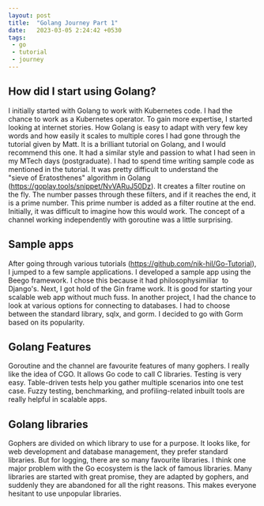 ```yaml
---
layout: post
title:  "Golang Journey Part 1"
date:   2023-03-05 2:24:42 +0530
tags:
 - go
 - tutorial
 - journey
---
```



## How did I start using Golang?

I initially started with Golang to work with Kubernetes code. I had the chance to work as a Kubernetes operator. To gain more expertise, I started looking at internet stories. How Golang is easy to adapt with very few key words and how easily it scales to multiple cores
I had gone through the tutorial given by Matt. It is a brilliant tutorial on Golang, and I would recommend this one. It had a similar style and passion to what I had seen in my MTech days (postgraduate).
I had to spend time writing sample code as mentioned in the tutorial. It was pretty difficult to understand the "sieve of Eratosthenes" algorithm in Golang (https://goplay.tools/snippet/NvVARuJ50Dz).
It creates a filter routine on the fly. The number passes through these filters, and if it reaches the end, it is a prime number. This prime number is added as a filter routine at the end.
Initially, it was difficult to imagine how this would work. The concept of a channel working independently with goroutine was a little surprising.


## Sample apps  

After going through various tutorials (https://github.com/nik-hil/Go-Tutorial), I jumped to a few sample applications. I developed a sample app using the Beego framework. I chose this because it had philosophysimiliar  to Django's.
Next, I got hold of the Gin frame work. It is good for starting your scalable web app without much fuss.
In another project, I had the chance to look at various options for connecting to databases. I had to choose between the standard library, sqlx, and gorm. I decided to go with Gorm based on its popularity.


## Golang Features

Goroutine and the channel are favourite features of many gophers. I really like the idea of CGO. It allows Go code to call C libraries. Testing is very easy. Table-driven tests help you gather multiple scenarios into one test case. Fuzzy testing, benchmarking, and profiling-related inbuilt tools are really helpful in scalable apps.


## Golang libraries

Gophers are divided on which library to use for a purpose. It looks like, for web development and database management, they prefer standard libraries. But for logging, there are so many favourite libraries. I think one major problem with the Go ecosystem is the lack of famous libraries. Many libraries are started with great promise, they are adapted by gophers, and suddenly they are abandoned for all the right reasons. This makes everyone hesitant to use unpopular libraries.
